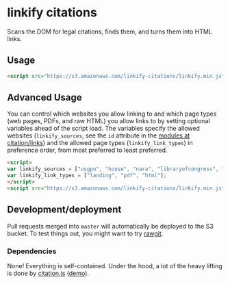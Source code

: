 # linkify citations

Scans the DOM for legal citations, finds them, and turns them into HTML links.

## Usage

```html
<script src="https://s3.amazonaws.com/linkify-citations/linkify.min.js"></script>
```

## Advanced Usage

You can control which websites you allow linking to and which page types (web pages, PDFs, and raw HTML) you allow links to by setting optional variables ahead of the script load. The variables specify the allowed websites (`linkify_sources`, see the `id` attribute in the [modules at citation/links](https://github.com/unitedstates/citation/tree/master/links)) and the allowed page types (`linkify_link_types`) in preference order, from most preferred to least preferred.

```html
<script>
var linkify_sources = ["usgpo", "house", "nara", "libraryofcongress", "dc_council", "cornell_lii", "legislink", "govtrack", "courtlistener", "vadecoded"];
var linkify_link_types = ["landing", "pdf", "html"];
</script>
<script src="https://s3.amazonaws.com/linkify-citations/linkify.min.js"></script>
```

## Development/deployment

Pull requests merged into `master` will automatically be deployed to the S3 bucket. To test things out, you might want to try [rawgit](https://rawgit.com).

### Dependencies

None! Everything is self-contained. Under the hood, a lot of the heavy lifting is done by [citation.js](https://github.com/unitedstates/citation) ([demo](https://theunitedstates.io/citation/)).
